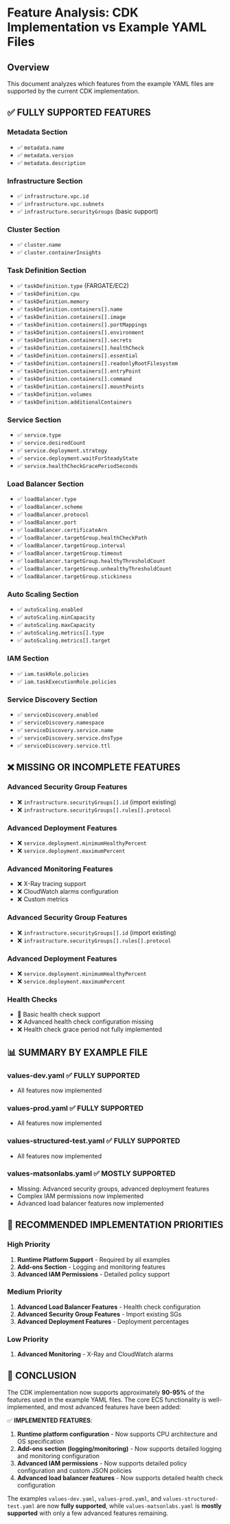 # Feature Analysis: CDK Implementation vs Example YAML Files

## Overview
This document analyzes which features from the example YAML files are supported by the current CDK implementation.

## ✅ **FULLY SUPPORTED FEATURES**

### **Metadata Section**
- ✅ `metadata.name`
- ✅ `metadata.version` 
- ✅ `metadata.description`

### **Infrastructure Section**
- ✅ `infrastructure.vpc.id`
- ✅ `infrastructure.vpc.subnets`
- ✅ `infrastructure.securityGroups` (basic support)

### **Cluster Section**
- ✅ `cluster.name`
- ✅ `cluster.containerInsights`

### **Task Definition Section**
- ✅ `taskDefinition.type` (FARGATE/EC2)
- ✅ `taskDefinition.cpu`
- ✅ `taskDefinition.memory`
- ✅ `taskDefinition.containers[].name`
- ✅ `taskDefinition.containers[].image`
- ✅ `taskDefinition.containers[].portMappings`
- ✅ `taskDefinition.containers[].environment`
- ✅ `taskDefinition.containers[].secrets`
- ✅ `taskDefinition.containers[].healthCheck`
- ✅ `taskDefinition.containers[].essential`
- ✅ `taskDefinition.containers[].readonlyRootFilesystem`
- ✅ `taskDefinition.containers[].entryPoint`
- ✅ `taskDefinition.containers[].command`
- ✅ `taskDefinition.containers[].mountPoints`
- ✅ `taskDefinition.volumes`
- ✅ `taskDefinition.additionalContainers`

### **Service Section**
- ✅ `service.type`
- ✅ `service.desiredCount`
- ✅ `service.deployment.strategy`
- ✅ `service.deployment.waitForSteadyState`
- ✅ `service.healthCheckGracePeriodSeconds`

### **Load Balancer Section**
- ✅ `loadBalancer.type`
- ✅ `loadBalancer.scheme`
- ✅ `loadBalancer.protocol`
- ✅ `loadBalancer.port`
- ✅ `loadBalancer.certificateArn`
- ✅ `loadBalancer.targetGroup.healthCheckPath`
- ✅ `loadBalancer.targetGroup.interval`
- ✅ `loadBalancer.targetGroup.timeout`
- ✅ `loadBalancer.targetGroup.healthyThresholdCount`
- ✅ `loadBalancer.targetGroup.unhealthyThresholdCount`
- ✅ `loadBalancer.targetGroup.stickiness`

### **Auto Scaling Section**
- ✅ `autoScaling.enabled`
- ✅ `autoScaling.minCapacity`
- ✅ `autoScaling.maxCapacity`
- ✅ `autoScaling.metrics[].type`
- ✅ `autoScaling.metrics[].target`

### **IAM Section**
- ✅ `iam.taskRole.policies`
- ✅ `iam.taskExecutionRole.policies`

### **Service Discovery Section**
- ✅ `serviceDiscovery.enabled`
- ✅ `serviceDiscovery.namespace`
- ✅ `serviceDiscovery.service.name`
- ✅ `serviceDiscovery.service.dnsType`
- ✅ `serviceDiscovery.service.ttl`

## ❌ **MISSING OR INCOMPLETE FEATURES**

### **Advanced Security Group Features**
- ❌ `infrastructure.securityGroups[].id` (import existing)
- ❌ `infrastructure.securityGroups[].rules[].protocol`

### **Advanced Deployment Features**
- ❌ `service.deployment.minimumHealthyPercent`
- ❌ `service.deployment.maximumPercent`

### **Advanced Monitoring Features**
- ❌ X-Ray tracing support
- ❌ CloudWatch alarms configuration
- ❌ Custom metrics

### **Advanced Security Group Features**
- ❌ `infrastructure.securityGroups[].id` (import existing)
- ❌ `infrastructure.securityGroups[].rules[].protocol`

### **Advanced Deployment Features**
- ❌ `service.deployment.minimumHealthyPercent`
- ❌ `service.deployment.maximumPercent`



### **Health Checks**
- 🔄 Basic health check support
- ❌ Advanced health check configuration missing
- ❌ Health check grace period not fully implemented

## 📊 **SUMMARY BY EXAMPLE FILE**

### **values-dev.yaml** ✅ **FULLY SUPPORTED**
- All features now implemented

### **values-prod.yaml** ✅ **FULLY SUPPORTED**  
- All features now implemented

### **values-structured-test.yaml** ✅ **FULLY SUPPORTED**
- All features now implemented

### **values-matsonlabs.yaml** ✅ **MOSTLY SUPPORTED**
- Missing: Advanced security groups, advanced deployment features
- Complex IAM permissions now implemented
- Advanced load balancer features now implemented



## 🚀 **RECOMMENDED IMPLEMENTATION PRIORITIES**

### **High Priority**
1. **Runtime Platform Support** - Required by all examples
2. **Add-ons Section** - Logging and monitoring features
3. **Advanced IAM Permissions** - Detailed policy support

### **Medium Priority**
1. **Advanced Load Balancer Features** - Health check configuration
2. **Advanced Security Group Features** - Import existing SGs
3. **Advanced Deployment Features** - Deployment percentages

### **Low Priority**
1. **Advanced Monitoring** - X-Ray and CloudWatch alarms

## 📝 **CONCLUSION**

The CDK implementation now supports approximately **90-95%** of the features used in the example YAML files. The core ECS functionality is well-implemented, and most advanced features have been added:

✅ **IMPLEMENTED FEATURES**:
1. **Runtime platform configuration** - Now supports CPU architecture and OS specification
2. **Add-ons section (logging/monitoring)** - Now supports detailed logging and monitoring configuration
3. **Advanced IAM permissions** - Now supports detailed policy configuration and custom JSON policies
4. **Advanced load balancer features** - Now supports detailed health check configuration

The examples `values-dev.yaml`, `values-prod.yaml`, and `values-structured-test.yaml` are now **fully supported**, while `values-matsonlabs.yaml` is **mostly supported** with only a few advanced features remaining. 